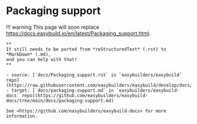 # Packaging support

!!! warning
    This page will soon replace <https://docs.easybuild.io/en/latest/Packaging_support.html>.

    **
    It still needs to be ported from *reStructuredText* (.rst) to *MarkDown* (.md),  
    and you can help with that!
    **

    - source: [`docs/Packaging_support.rst` in `easybuilders/easybuild` repo](https://raw.githubusercontent.com/easybuilders/easybuild/develop/docs/Packaging_support.rst)
    - target: [`docs/packaging-support.md` in `easybuilders/easybuild-docs` repo](https://github.com/easybuilders/easybuild-docs/tree/main/docs/packaging-support.md)

    See <https://github.com/easybuilders/easybuild-docs> for more information.
